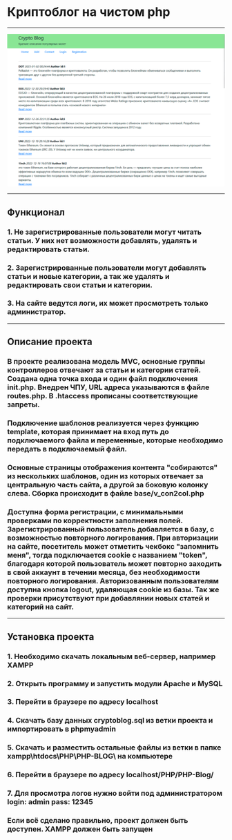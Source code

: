 # Криптоблог на чистом php
___
![blog-preview](blog.gif)
___
## Функционал

### 1. Не зарегистрированные пользователи могут читать статьи. У них нет возможности добавлять, удалять и редактировать статьи.
### 2. Зарегистрированные пользователи могут добавлять статьи и новые категории, а так же удалять и редактировать свои статьи и категории.
### 3. На сайте ведутся логи, их может просмотреть только администратор.
___
## Описание проекта

### В проекте реализована модель MVC, основные группы контроллеров отвечают за статьи и категории статей. Создана одна точка входа и один файл подключения init.php. Внедрен ЧПУ, URL адреса указываются в файле routes.php. В .htaccess прописаны соответствующие запреты.
### Подключение шаблонов реализуется через функцию template, которая принимает на вход путь до подключаемого файла и переменные, которые необходимо передать в подключаемый файл.
### Основные страницы отображения контента "собираются" из нескольких шаблонов, один из которых отвечает за центральную часть сайта, а другой за боковую колонку слева. Сборка происходит в файле base/v_con2col.php
### Доступна форма регистрации, с минимальными проверками по корректности заполнения полей. Зарегистрированный пользователь добавляется в базу, с возможностью повторного логирования. При авторизации на сайте, посетитель может отметить чекбокс "запомнить меня", тогда подключается cookie с названием "token", благодаря которой пользователь может повторно заходить в свой аккаунт в течении месяца, без необходимости повторного логирования. Авторизованным пользователям доступна кнопка logout, удаляющая cookie из базы. Так же проверки присутствуют при добавлянии новых статей и категорий на сайт.
___
## Установка проекта

### 1. Необходимо скачать локальным веб-сервер, например XAMPP
### 2. Открыть программу и запустить модули Apache и MySQL
### 3. Перейти в браузере по адресу localhost
### 4. Скачать базу данных cryptoblog.sql из ветки проекта и импортировать в phpmyadmin
### 5. Скачать и разместить остальные файлы из ветки в папке xampp\htdocs\PHP\PHP-BLOG\ на компьютере 
### 6. Перейти в браузере по адресу localhost/PHP/PHP-Blog/  
### 7. Для просмотра логов нужно войти под администратором login: admin pass: 12345 
### Если всё сделано правильно, проект должен быть доступен. XAMPP должен быть запущен
